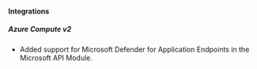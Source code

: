 
#### Integrations

##### Azure Compute v2

- Added support for Microsoft Defender for Application Endpoints in the Microsoft API Module.
